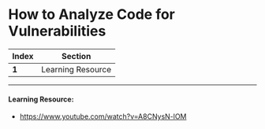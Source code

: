 # How to Analyze Code for Vulnerabilities

Index | Section
--- | ---
**1** | Learning Resource

___


#### Learning Resource: 

* https://www.youtube.com/watch?v=A8CNysN-lOM